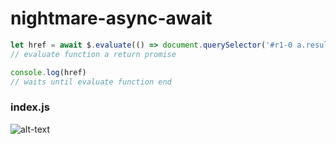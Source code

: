 # nightmare-async-await

```javascript
let href = await $.evaluate(() => document.querySelector('#r1-0 a.result__a').href) 
// evaluate function a return promise

console.log(href) 
// waits until evaluate function end
```
### index.js
![alt-text](https://s.put.re/vvcsnv77.png)
